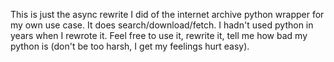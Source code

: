 This is just the async rewrite I did of the internet archive python wrapper for my own use case. It does search/download/fetch. I hadn't used python in years when I rewrote it. Feel free to use it, rewrite it, tell me how bad my python is (don't be too harsh, I get my feelings hurt easy).
